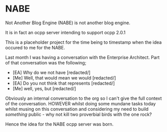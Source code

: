 # NABE

Not Another Blog Engine (NABE) is not another blog engine.

It is in fact an ocpp server intending to support ocpp 2.0.1

This is a placeholder project for the time being to timestamp when the idea occured to me for the NABE.

Last month I was having a conversation with the Enterprise Architect.  Part of that conversation was the following;

- [EA] Why do we not have [redacted/]
- [Me] Well, that would mean we would [redacted/]
- [EA] Do you not think that represents [redacted/]
- [Me] well, yes, but [redacted/]

Obviously an internal conversation to the org so I can't give the full context of the conversation.  HOWEVER whilst doing some mundane tasks today whilst musing on this conversation and considering my need to build *something* public - why not kill two proverbial birds with the one rock?

Hence the idea for the NABE ocpp server was born.
